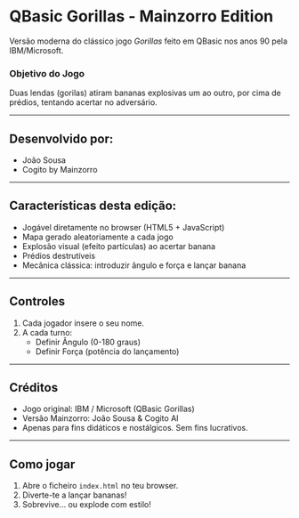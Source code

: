 # QBasic Gorillas - Mainzorro Edition

Versão moderna do clássico jogo *Gorillas* feito em QBasic nos anos 90 pela IBM/Microsoft.

### Objetivo do Jogo
Duas lendas (gorilas) atiram bananas explosivas um ao outro, por cima de prédios, tentando acertar no adversário.

---

## Desenvolvido por:
- João Sousa
- Cogito by Mainzorro

---

## Características desta edição:
- Jogável diretamente no browser (HTML5 + JavaScript)
- Mapa gerado aleatoriamente a cada jogo
- Explosão visual (efeito partículas) ao acertar banana
- Prédios destrutíveis
- Mecânica clássica: introduzir ângulo e força e lançar banana

---

## Controles
1. Cada jogador insere o seu nome.
2. A cada turno:
   - Definir Ângulo (0-180 graus)
   - Definir Força (potência do lançamento)

---

## Créditos
- Jogo original: IBM / Microsoft (QBasic Gorillas)
- Versão Mainzorro: João Sousa & Cogito AI  
- Apenas para fins didáticos e nostálgicos. Sem fins lucrativos.

---

## Como jogar
1. Abre o ficheiro `index.html` no teu browser.
2. Diverte-te a lançar bananas!
3. Sobrevive... ou explode com estilo!

